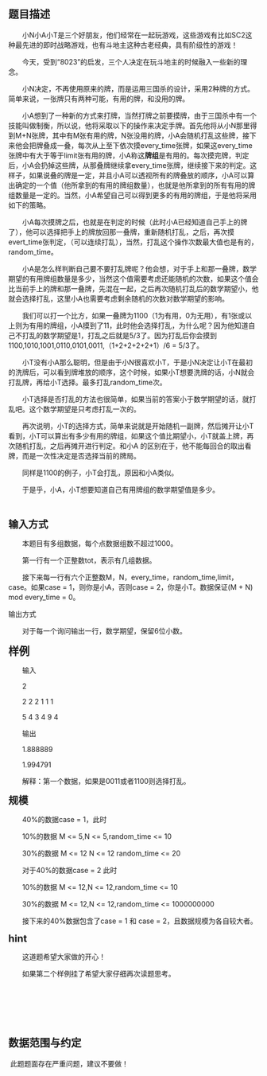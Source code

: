 ## 题目描述

<div style="text-indent: 21pt">
 小<span>N小A小T是三个好朋友，他们经常在一起玩游戏，这些游戏有比如SC2这种最先进的即时战略游戏，也有斗地主这种古老经典，具有阶级性的游戏！</span>
</div> 
<div style="text-indent: 21pt">
 今天，受到“<span>8023”的启发，三个人决定在玩斗地主的时候融入一些新的理念。</span>
</div> 
<div style="text-indent: 21pt">
 小<span>N决定，不再使用原来的牌，而是运用三国杀的设计，采用2种牌的方式。简单来说，一张牌只有两种可能，有用的牌，和没用的牌。</span>
</div> 
<div style="text-indent: 21pt">
 小<span>A想到了一种新的方式来打牌，当然打牌之前要摸牌，由于三国杀中有一个技能叫做制衡，所以说，他将采取以下的操作来决定手牌。首先他将从小N那里得到M+N张牌，其中有M张有用的牌，N张没用的牌，小A会随机打乱这些牌，接下来他会把牌叠成一叠，每次从上至下依次摸every_time张牌，如果这every_time张牌中有大于等于limit张有用的牌，小A称这<b>牌组</b>是有用的。每次摸完牌，判定后，小A会扔掉这些牌，从那叠牌继续拿every_time张牌，继续接下来的判定。这样子，如果说叠的牌是一定，并且小A可以透视所有的牌叠放的顺序，小A可以算出确定的一个值（他所拿到的有用的牌组数量），也就是他所拿到的所有有用的牌组数量是一定的。当然，小A希望自己可以得到更多的有用的牌组，于是他将采用如下的策略。</span>
</div> 
<div style="text-indent: 21pt">
 小<span>A每次摸牌之后，也就是在判定的时候（此时小A已经知道自己手上的牌了），他可以选择把手上的牌放回那一叠牌，重新随机打乱，之后，再次摸evert_time张判定，（可以连续打乱），当然，打乱这个操作次数最大值也是有的，random_time。</span>
</div> 
<div style="text-indent: 21pt">
 小<span>A是怎么样判断自己要不要打乱牌呢？他会想，对于手上和那一叠牌，数学期望的有用牌组数量是多少，当然这个值需要考虑还能随机的次数，如果这个值会比当前手上的牌和那一叠牌，先混在一起，之后再次随机打乱后的数学期望小，他就会选择打乱，这里小A也需要考虑剩余随机的次数对数学期望的影响。</span>
</div> 
<div style="text-indent: 21pt">
 我们可以打一个比方，如果一叠牌为<span>1100（1为有用，0为无用），有1张或以上则为有用的牌组，小A摸到了11，此时他会选择打乱，为什么呢？因为他知道自己不打乱的数学期望是1，打乱之后就是5/3了。因为打乱后你会摸到1100,1010,1001,0110,0101,0011,（1+2+2+2+2+1）/6 = 5/3了。</span>
</div> 
<div style="text-indent: 21pt">
 小<span>T没有小A那么聪明，但是由于小N很喜欢小T，于是小N决定让小T在最初的洗牌后，可以看到牌堆放的顺序，这个时候，如果小T想要洗牌的话，小N就会打乱牌，再给小T选择。最多打乱random_time次。</span>
</div> 
<div style="text-indent: 21pt">
 小<span>T选择是否打乱的方法也很简单，如果当前的答案小于数学期望的话，就打乱吧。这个数学期望是只考虑打乱一次的。</span>
</div> 
<div style="text-indent: 21pt">
 再次说明，小<span>T的选择方式，简单来说就是开始随机一副牌，然后摊开让小T看到，小T可以算出有多少有用的牌组，如果这个值比期望小，小T就盖上牌，再次随机打乱，之后再摊开进行判定。和小A 的区别在于，他不能每回合的取出看牌，而是一次性决定是否选择当前的牌局。</span>
</div> 
<div style="text-indent: 21pt">
 同样是<span>1100的例子，小T会打乱，原因和小A类似。</span>
</div> 
<div style="text-indent: 21pt">
 于是乎，小<span>A，小T想要知道自己有用牌组的数学期望值是多少。</span>
</div> 
<div style="text-indent: 21pt">
  
</div> 
<div>
 <b><span style="font-size: 15pt">输入方式</span></b>
</div> 
<div style="text-indent: 21pt">
 本题目有多组数据，每个点数据组数不超过<span>1000。</span>
</div> 
<div style="text-indent: 21pt">
 第一行有一个正整数<span>tot，表示有几组数据。</span>
</div> 
<div style="text-indent: 21pt">
 接下来每一行有六个正整数<span>M，N，every_time，random_time,limit，case。如果case = 1，则你是小A，否则case = 2，你是小T。数据保证(M + N) mod every_time = 0。</span>
</div> 
<div>
 输出方式
</div> 
<div style="text-indent: 21pt">
 对于每一个询问输出一行，数学期望，保留<span>6位小数。</span>
</div> 
<div>
 <b><span style="font-size: 16pt">样例</span></b>
</div> 
<div style="text-indent: 21pt">
 输入
</div> 
<div style="text-indent: 21pt">
 2
</div> 
<div style="text-indent: 21pt">
 2 2 2 1 1 1
</div> 
<div style="text-indent: 21pt">
 5 4 3 4 9 4
</div> 
<div style="text-indent: 21pt">
 输出
</div> 
<div style="text-indent: 21pt">
 1.888889
</div> 
<div style="text-indent: 21pt">
 1.994791
</div> 
<div style="text-indent: 21pt">
 解释：第一个数据，如果是<span>0011或者1100则选择打乱。</span>
</div> 
<div>
 <b><span style="font-size: 15pt">规模</span></b>
</div> 
<div style="text-indent: 21pt">
 40%的数据<span>case = 1，此时</span>
</div> 
<div style="text-indent: 21pt">
 10%的数据<span> M <= 5,N <= 5,random_time <= 10</span>
</div> 
<div style="text-indent: 21pt">
 30%的数据<span> M <= 12 N <= 12 random_time <= 20</span>
</div> 
<div style="text-indent: 21pt">
 对于<span>40%的数据case = 2 此时</span>
</div> 
<div style="text-indent: 21pt">
 10%的数据<span> M <= 12,N <= 12,random_time <= 10</span>
</div> 
<div style="text-indent: 21pt">
 30%的数据<span> M <= 12,N <= 12,random_time <= 1000000000</span>
</div> 
<div style="text-indent: 21pt">
 接下来的<span>40%数据包含了case = 1 和 case = 2，且数据规模为各自较大者。</span>
</div> 
<div>
 <b><span style="font-size: 15pt">hint</span></b>
</div> 
<div style="text-indent: 21pt">
 这道题希望大家做的开心！
</div> 
<div style="text-indent: 21pt">
 如果第二个样例挂了希望大家仔细再次读题思考。
</div>

```input1

```
```output1

```
## 数据范围与约定

<p> 此题题面存在严重问题，建议不要做！</p>

